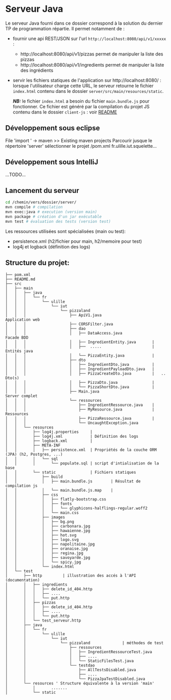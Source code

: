 # Serveur Java

Le serveur Java fourni dans ce dossier correspond à la solution du dernier TP de programmation répartie. Il permet notamment de :
- fournir une api REST/JSON sur l'url `http://localhost:8080/api/v1/xxxxx` :
	- http://localhost:8080/api/v1/pizzas permet de manipuler la liste des pizzas
	- http://localhost:8080/api/v1/ingredients permet de manipuler la liste des ingrédients
- servir les fichiers statiques de l'application sur http://localhost:8080/ : lorsque l'utilisateur charge cette URL, le serveur retourne le fichier `index.html` contenu dans le dossier `server/src/main/resources/static`.

	***NB:*** le fichier `index.html` a besoin du fichier `main.bundle.js` pour fonctionner. Ce fichier est généré par la compilation du projet JS contenu dans le dossier `client-js` : voir [README](../client-js/README.md)

##  Développement sous eclipse

File 'import ' -> maven >> Existing maven projects
Parcourir jusque le répertoire 'server'
sélectionner le projet /pom.xml fr.ulille.iut.squelette...

## Développement sous IntelliJ

  ...TODO...
  
## Lancement du serveur
```bash
cd /chemin/vers/dossier/server/
mvn compile # compilation
mvn exec:java # execution (version main)
mvn package # création d'un jar exécutable
mvn test # évaluation des tests (version test)
```

Les ressources utilisées sont spécialisées (main ou test):
* persistence.xml (h2/fichier pour main, h2/memoire pour test)
* log4j et logback (définition des logs)

## Structure du projet:

```
├── pom.xml
├── README.md
├── src
│   ├── main
│   │   ├── java
│   │   │   └── fr
│   │   │       └── ulille
│   │   │           └── iut
│   │   │               └── pizzaland              
│   │   │                   ├── ApiV1.java                         Application web
│   │   │                   ├── CORSFilter.java              
│   │   │                   ├── dao
│   │   │                   │   ├── DataAccess.java                Facade BDD
│   │   │                   │   ├── IngredientEntity.java       |
│   │   │                   │   ├──  .....                      |  Entités java
│   │   │                   │   └── PizzaEntity.java            |
│   │   │                   ├── dto
│   │   │                   │   ├── IngredientDto.java          |
│   │   │                   │   ├── IngredientPayloadDto.java   |  
│   │   │                   │   ├── PizzaCreateDto.java         |   .. Dto(s)
│   │   │                   │   ├── PizzaDto.java               |
│   │   │                   │   └── PizzaShortDto.java          |
│   │   │                   ├── Main.java                          Server complet
│   │   │                   └── ressources
│   │   │                       ├── IngredientRessource.java    |
│   │   │                       ├── MyResource.java             |  Ressources
│   │   │                       ├── PizzaRessource.java         |
│   │   │                       └── UncaughtException.java
│   │   └── resources
│   │       ├── log4j.properties     | 
│   │       ├── log4j.xml            | Définition des logs
│   │       ├── logback.xml          |
│   │       ├── META-INF
│   │       │   ├── persistence.xml  | Propriétés de la couche ORM (JPA) (h2, Postgres, ...)
│   │       │   └── sql
│   │       │       └── populate.sql | script d'intialisation de la base
│   │       └── static               | Fichiers statiques
│   │           ├── build
│   │           │   ├── main.bundle.js        | Résultat de compilation js
│   │           │   └── main.bundle.js.map    | 
│   │           ├── css
│   │           │   ├── flatly-bootstrap.css
│   │           │   ├── fonts
│   │           │   │   └── glyphicons-halflings-regular.woff2
│   │           │   └── main.css
│   │           ├── images
│   │           │   ├── bg.png
│   │           │   ├── carbonara.jpg
│   │           │   ├── hawaienne.jpg
│   │           │   ├── hot.svg
│   │           │   ├── logo.svg
│   │           │   ├── napolitaine.jpg
│   │           │   ├── oranaise.jpg
│   │           │   ├── regina.jpg
│   │           │   ├── savoyarde.jpg
│   │           │   └── spicy.jpg
│   │           └── index.html
│   └── test
│       ├── http         | illustration des accés à l'API (documentation)
│       │   ├── ingredients
│       │   │   ├── delete_id_404.http
│       │   │   ├── ....
│       │   │   └── put.http
│       │   ├── pizzas
│       │   │   ├── delete_id_404.http
│       │   │   ├── ....
│       │   │   └── put.http
│       │   └── test_serveur.http
│       ├── java
│       │   └── fr
│       │       └── ulille
│       │           └── iut
│       │               └── pizzaland              | méthodes de test
│       │                   ├── ressources
│       │                   │   ├── IngredientRessourceTest.java
│       │                   │   ├── ....
│       │                   │   └── StaticFilesTest.java
│       │                   └── testdao
│       │                       ├── AllTestsDisabled.java
│       │                       ├── ....
│       │                       └── PizzaJpaTestDisabled.java
│       └── resources ' Structure équivalente à la version 'main'
│           │       .......
│           └── static
```
